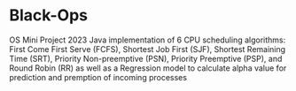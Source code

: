 # Black-Ops
OS Mini Project 2023
Java implementation of 6 CPU scheduling algorithms: First Come First Serve (FCFS), Shortest Job First (SJF), Shortest Remaining Time (SRT), Priority Non-preemptive (PSN), Priority Preemptive (PSP), and Round Robin (RR) as well as a Regression model to calculate alpha value for prediction and premption of incoming processes
